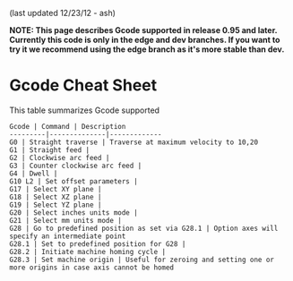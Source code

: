 (last updated 12/23/12 - ash) 

**NOTE: This page describes Gcode supported in release 0.95 and later. Currently this code is only in the edge and dev branches. If you want to try it we recommend using the edge branch as it's more stable than dev.**

# Gcode Cheat Sheet
This table summarizes Gcode supported

	Gcode | Command | Description
	---------|--------------|-------------
	G0 | Straight traverse | Traverse at maximum velocity to 10,20 
	G1 | Straight feed | 
	G2 | Clockwise arc feed | 
	G3 | Counter clockwise arc feed | 
	G4 | Dwell | 
	G10 L2 | Set offset parameters | 
	G17 | Select XY plane |
	G18 | Select XZ plane |
	G19 | Select YZ plane |
	G20 | Select inches units mode |
	G21 | Select mm units mode |
	G28 | Go to predefined position as set via G28.1 | Option axes will specify an intermediate point
	G28.1 | Set to predefined position for G28 |
	G28.2 | Initiate machine homing cycle |
	G28.3 | Set machine origin | Useful for zeroing and setting one or more origins in case axis cannot be homed
 
